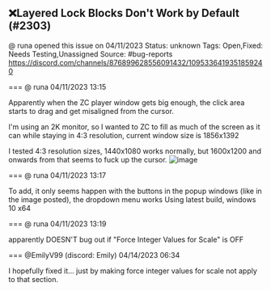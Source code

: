 ## ❌Layered Lock Blocks Don't Work by Default (#2303)
@ runa opened this issue on 04/11/2023
Status: unknown
Tags: Open,Fixed: Needs Testing,Unassigned
Source: #bug-reports https://discord.com/channels/876899628556091432/1095336419351859240


=== @ runa 04/11/2023 13:15

Apparently when the ZC player window gets big enough, the click area starts to drag and get misaligned from the cursor.

I'm using an 2K monitor, so I wanted to ZC to fill as much of the screen as it can while staying in 4:3 resolution, current window size is 1856x1392

I tested 4:3 resolution sizes, 1440x1080 works normally, but 1600x1200 and onwards from that seems to fuck up the cursor.
![image](https://cdn.discordapp.com/attachments/1095336419351859240/1095336420333342720/IMG20230411155304.png?ex=65e71b08&is=65d4a608&hm=8bd0cba445400a64f5cc678c698363e63616882a6c5a0d9e671b21cabb8fe079&)

=== @ runa 04/11/2023 13:17

To add, it only seems happen with the buttons in the popup windows (like in the image posted), the dropdown menu works
Using latest build, windows 10 x64

=== @ runa 04/11/2023 13:19

apparently DOESN'T bug out if "Force Integer Values for Scale" is OFF

=== @EmilyV99 (discord: Emily) 04/14/2023 06:34

I hopefully fixed it... just by making force integer values for scale not apply to that section.

